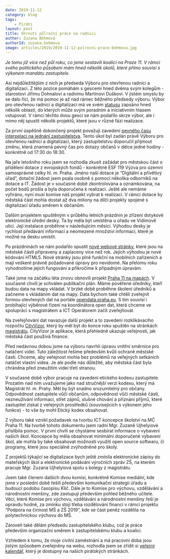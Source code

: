 ```yaml
---
date: 2019-11-12
category: blog
tags: 
	- Piráti
layout: post
title: Shrnutí půlroční práce na radnici
author: Zuzana Böhmová
authorId: zuzana.bohmova
image: articles/2019/2019-11-12-pulrocni-prace-bohmova.jpg
---
```


*Je tomu již více než půl roku, co jsme sestavili koalici na Praze 11. V rámci svého politického působení mám hned několik úkolů, které přímo souvisí s výkonem mandátu zastupitele.*

Asi nejdůležitějším z nich je předseda Výboru pro otevřenou radnici a digitalizaci. Z této pozice pomáhám s gescemi hned dvěma svým kolegům - starostovi Jiřímu Dohnalovi a radnímu Martinovi Duškovi. V jistém smyslu by se dalo říci, že má pomoc je až nad rámec běžného předsedy výboru. Výbor pro otevřenou radnici a digitalizaci má ve svém [statusu](https://praha11.pirati.cz/tiskove-zpravy/otevrena-radnice/) zapsáno hned několik oblastí, do kterých může svým poradním a iniciativním hlasem vstupovat. V rámci těchto dvou gescí se nám podařilo skrze výbor, ale i mimo něj spustit několik projektů, které jsou v různé fázi realizace.

Za první úspěšně dokončený projekt považuji zavedení [pevného času interpelací na jednání zastupitelstva](https://praha11.pirati.cz/tiskove-zpravy/radnice-prahy-11-udelala/). Tento úkol byl zadán právě Výboru pro otevřenou radnici a digitalizaci, který zastupitelstvu doporučil přijmout změnu, která znamená pevný čas pro dotazy občanů v délce jedné hodiny - konkrétně od 17:30 do 18:30.

Na jaře letošního roku jsem se rozhodla zkusit zažádat pro městskou část o přidělení dotace z evropských fondů - konkrétně ESF 119 Výzva pro územní samosprávné celky hl. m. Praha. Jméno naší dotace je “Digitální a přívětivý úřad”, dotační žádost jsem psala osobně s pomocí několika odborníků na dotace a IT. Žádost je v současné době zkontrolována a oznámkována, na počet bodů prošla a byla doporučena k realizaci. Ještě ale nemáme vyhráno, nyní musí komise náš projekt vybrat k realizaci. V rámci dotace by městská část mohla dostat až dva miliony na dílčí projekty spojené s digitalizací úřadu směrem k občanům.

Dalším projektem spuštěným v průběhu letních prázdnin je zřízení dotykové elektronické úřední desky. Ta by měla být umístěna u úřadu ve Vidímově ulici. Její instalace proběhne v následujícím měsíci. Výhodou desky je rychlost předávání informací a neomezené množství informací, které je možné na desku umístit.

Po prázdninách se nám podařilo spustit [nové webové stránky](https://praha11.pirati.cz/tiskove-zpravy/novy-web/), které jsou na městské části připraveny a zaplaceny více než rok. Jejich výhodou je nové kódování HTML5. Nové stránky jsou plně funkční na mobilních zařízeních a mají veškeré právně požadované úpravy pro nevidomé. Na přelomu roku vyhodnotíme jejich fungování a přikročíme k případným úpravám.

Také jsme na začátku léta znovu obnovili projekt [Praha 11 na mapách](https://www.praha11.cz/cs/media/mapa-jizniho-mesta.html). V současné chvíli je schválen publikační plán. Máme pověřené úředníky, kteří budou data na mapy vkládat. V brzké době proběhne školení úředníků a začneme s vkládáním dat na mapy. Data bychom také chtěli zveřejnit formou otevřených dat na portále [opendata.praha.eu](http://opendata.praha.eu/). S tím souvisí i probíhající výběrové řízení na koordinátora open dat, která chceme ve spolupráci s magistrátem a ICT Operátorem začít zveřejňovat.

Na zveřejňování dat navazuje další projekt a to zavedení rozklikávacího rozpočtu [CityVizor](https://praha11.pirati.cz/tiskove-zpravy/rozklikavaci-rozpo%C4%8Det/), který by měl být do konce roku spuštěn na stránkách [magistrátu](https://cityvizor.praha.eu). CityVizor je aplikace, která přehledně ukazuje veřejnosti, jak městská část používá finance.

Před nedávnou dobou jsme na výboru navrhli úpravu vnitřní směrnice pro natáčení videí. Tuto záležitost řešíme především kvůli ochraně městské části. Chceme, aby veřejnost mohla bez problémů na veřejných setkáních natáčet vlastní videa. Je ale podle nás důležité, aby městská část byla chráněna před zneužitím videí třetí stranou.

V současné době výbor pracuje na zavedení etického kodexu zastupitele. Prozatím nad ním uvažujeme jako nad stručnější verzí kodexu, který má Magistrát hl. m. Prahy. Měl by být snadno srozumitelný pro občany. Odpovědnost zastupitele vůči občanům, odpovědnost vůči městské části, nezneužívání informací, střet zájmů, slušné chování a přiznání příjmů, které zastupitel získal z veřejných prostředků (souvisejících s výkonem jeho funkce) - to vše by mohl Etický kodex obsahovat.

Z výboru také vznikl požadavek na tvorbu ICT koncepce školství na MČ Praha 11. Na tvorbě tohoto dokumentu jsem radní Mgr. Zuzaně Ujhelyiové přislíbila pomoc. V první chvíli se chystáme sesbírat informace o vybavení našich škol. Koncepce by měla obsahovat minimální doporučené vybavení škol, ale mohla by také obsahovat možnosti využití open source softwaru, či programy, které jsou speciálně zvýhodněné pro školy.

Z projektů týkající se digitalizace bych ještě zmínila elektronické zápisy do mateřských škol a elektronické podávání výročních zpráv ZŠ, na kterém pracuje Mgr. Zuzana Ujhelyiová spolu s kolegy z magistrátu.

Jsem také členem dalších dvou komisí, konkrétně Komise mediální, kde jsme v poslední době řešili především komunikační strategii úřadu a budoucí podobu časopisu Klíč. Dále je to Komise pro výchovu, vzdělávání a národnostní menšiny, zde zastupuji především pohled běžného učitele. Věcí, které Komise pro výchovu, vzdělávání a národnostní menšiny řeší je opravdu hodně, za zmínku stojí třeba rozdělování financí v rámci projektu “Podpora na činnost MŠ a ZŠ 2019”, kde se část peněz rozdělila na polytechnickou výchovu do MŠ.

Zároveň také dělám předsedu zastupitelského klubu, což je práce především organizační směrem k zastupitelskému klubu a koalici.

Vzhledem k tomu, že moje civilní zaměstnání a má pracovní doba jsou jistým způsobem zveřejněny na webu, rozhodla jsem se zřídit si [veřejný kalendář](https://praha11.pirati.cz/clenove/boehmova-zuzana/), který je dostupný na našich pirátských stránkách. 

